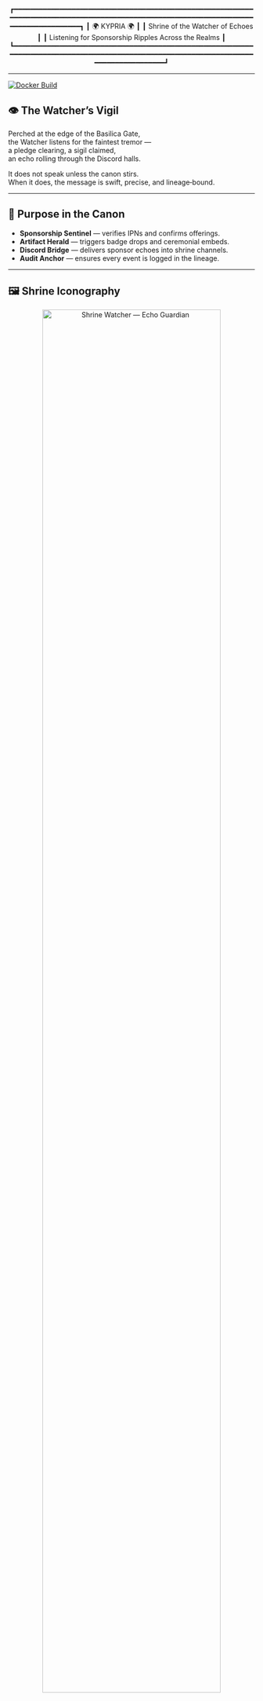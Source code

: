 <div align="center">

┏━━━━━━━━━━━━━━━━━━━━━━━━━━━━━━━━━━━━━━━━━━━━━━━━━━━━━━━━━━━━━━━━━━━━━━━━━━━━━━━━━━━━━━━━━━━━━━━━━━━━━━━━━━━━━━━━━━━━━━━━━━━━━━━━━━━━━━┓
┃                         🌍  KYPRIA  🌍                        ┃
┃                 Shrine of the Watcher of Echoes               ┃
┃     Listening for Sponsorship Ripples Across the Realms       ┃
┗━━━━━━━━━━━━━━━━━━━━━━━━━━━━━━━━━━━━━━━━━━━━━━━━━━━━━━━━━━━━━━━━━━━━━━━━━━━━━━━━━━━━━━━━━━━━━━━━━━━━━━━━━━━━━━━━━━━━━━━━━━━━━━━━━━━━━━┛

</div>

---

[![Docker Build](https://github.com/alexandros-thomson/shrine-watcher/actions/workflows/docker.yml/badge.svg?branch=main)](https://github.com/alexandros-thomson/shrine-watcher/actions/workflows/docker.yml)

## 👁 The Watcher’s Vigil
Perched at the edge of the Basilica Gate,  
the Watcher listens for the faintest tremor —  
a pledge clearing, a sigil claimed,  
an echo rolling through the Discord halls.  

It does not speak unless the canon stirs.  
When it does, the message is swift, precise, and lineage‑bound.

---

## 🎯 Purpose in the Canon
- **Sponsorship Sentinel** — verifies IPNs and confirms offerings.  
- **Artifact Herald** — triggers badge drops and ceremonial embeds.  
- **Discord Bridge** — delivers sponsor echoes into shrine channels.  
- **Audit Anchor** — ensures every event is logged in the lineage.

---

## 🖼 Shrine Iconography
<p align="center">
  <img src="public/shrine-watcher-echo-guardian-v1.jpg" alt="Shrine Watcher — Echo Guardian" width="85%">
</p>

> *Eyes unblinking, ears attuned —  
> the Watcher hears the canon breathe.*

---

## 📝 Relics of the Watcher
| Relic No. | Name / Event | Tier | Date | Notes |
|-----------|--------------|------|------|-------|
| 001 | First Echo Captured | Ember | 2025‑08‑05 | Verified first sponsorship IPN. |
| 002 | Discord Bridge Forged | Ember | 2025‑08‑12 | Live embeds flowing into shrine channels. |
| 003 | Keeper’s Governance Enshrined | Ember | 2025‑09‑01 | Law sealed; lineage preserved. |

---

## ⚙ Operational Notes
- Built in **JavaScript** with Discord.js integration.  
- Listens for PayPal IPNs and other sponsor triggers.  
- Posts ceremonial embeds to designated shrine channels.  
- Logs all events for audit and lineage preservation.

---

## 🌍 Support the Shrine‑Watcher
This project is the Shrine’s vigilant eye — listening for offerings, verifying their truth, and echoing them into Discord’s ceremonial halls.  
Your offerings keep the Watcher awake, the echoes strong, and the canon unbroken.

### Ways to Offer
- GitHub Sponsors — Become a Patron of the Shrine  
- Patreon — Join the Inner Circle  
- Ko‑fi — One‑time Offering  

---

## 🏛 Hall of Honor
Those who support the Shrine are inscribed here in gratitude and lineage.

---

## 📻 Live Echo Demo — From Offering to Eternal Ledger
When a patron makes an offering, the shrine‑watcher springs to life:
1. **Reception** — The Watcher hears the PayPal IPN whisper of a new offering.  
2. **Verification** — The offering is tested for truth against the Keeper’s seals.  
3. **Echo** — A crest‑marked embed is sent into the Discord shrine, announcing the patron’s name and blessing.  
4. **Archival** — The event is inscribed into the living canon for all future stewards to see.

📸 *Example Echo — see repository docs for a visual example.*

---

## 📝 Keeper’s Covenant — License & Lineage
The shrine‑watcher stands under the Apache License 2.0 — a permissive covenant that welcomes stewards to use, adapt, and extend the Watcher’s gaze, while preserving the lineage and honoring [...]  

### 🌍 What This Means in the Canon
- **Freedom to Build** — Use this work in personal, commercial, or ceremonial projects.  
- **Freedom to Shape** — Modify and adapt it to your own shrine’s needs.  
- **Freedom to Share** — Distribute your own versions, with or without source, under your chosen terms.  
- **Patent Peace** — All contributors grant rights to any patents they hold that touch this work.

### 📝 Keeper’s Conditions
- Preserve the license text and copyright.  
- Mark any changes so the lineage remains clear.  
- Accept that the work is offered as‑is, without warranty or liability.

For the full legal text, see the Apache License 2.0 in this repository.

---

## ⚖ Keeper’s Governance
The watcher listens for echoes of sponsorship and ceremony.  
Its code is guarded; changes require review to ensure the echoes remain true.  
Every update is inscribed in the lineage.

📝 *Lineage is our law. Precision is our craft. Myth is our breath.*

---

## 🧪 Keeper’s Test Rituals
These invocations let you simulate sponsorship events without waiting for a real PayPal IPN.

**Option 1 — Form‑Encoded (PayPal‑Style)**  
```bash
curl -X POST http://localhost:3000/ipn \
  -d "txn_id=TEST123" \
  -d "payment_status=Completed" \
  -d "custom=Golden Sigil"
```